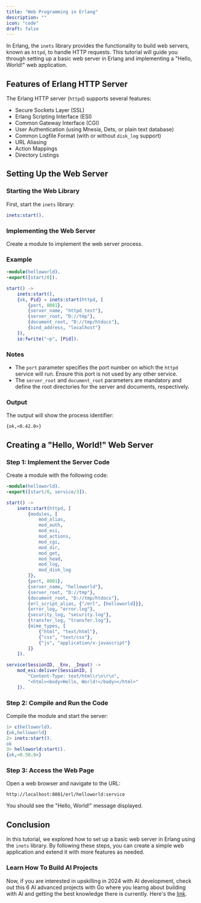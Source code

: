 ```yaml
---
title: "Web Programming in Erlang"
description: ""
icon: "code"
draft: false
---
```


In Erlang, the `inets` library provides the functionality to build web servers, known as `httpd`, to handle HTTP requests. This tutorial will guide you through setting up a basic web server in Erlang and implementing a "Hello, World!" web application.

## Features of Erlang HTTP Server

The Erlang HTTP server (`httpd`) supports several features:
- Secure Sockets Layer (SSL)
- Erlang Scripting Interface (ESI)
- Common Gateway Interface (CGI)
- User Authentication (using Mnesia, Dets, or plain text database)
- Common Logfile Format (with or without `disk_log` support)
- URL Aliasing
- Action Mappings
- Directory Listings

## Setting Up the Web Server

### Starting the Web Library

First, start the `inets` library:

```erlang
inets:start().
```

### Implementing the Web Server

Create a module to implement the web server process.

### Example

```erlang
-module(helloworld).
-export([start/0]).

start() ->
    inets:start(),
    {ok, Pid} = inets:start(httpd, [
        {port, 8081},
        {server_name, "httpd_test"},
        {server_root, "D://tmp"},
        {document_root, "D://tmp/htdocs"},
        {bind_address, "localhost"}
    ]),
    io:fwrite("~p", [Pid]).
```

### Notes

- The `port` parameter specifies the port number on which the `httpd` service will run. Ensure this port is not used by any other service.
- The `server_root` and `document_root` parameters are mandatory and define the root directories for the server and documents, respectively.

### Output

The output will show the process identifier:

```plaintext
{ok,<0.42.0>}
```

## Creating a "Hello, World!" Web Server

### Step 1: Implement the Server Code

Create a module with the following code:

```erlang
-module(helloworld).
-export([start/0, service/3]).

start() ->
    inets:start(httpd, [
        {modules, [
            mod_alias,
            mod_auth,
            mod_esi,
            mod_actions,
            mod_cgi,
            mod_dir,
            mod_get,
            mod_head,
            mod_log,
            mod_disk_log
        ]},
        {port, 8081},
        {server_name, "helloworld"},
        {server_root, "D://tmp"},
        {document_root, "D://tmp/htdocs"},
        {erl_script_alias, {"/erl", [helloworld]}},
        {error_log, "error.log"},
        {security_log, "security.log"},
        {transfer_log, "transfer.log"},
        {mime_types, [
            {"html", "text/html"},
            {"css", "text/css"},
            {"js", "application/x-javascript"}
        ]}
    ]).

service(SessionID, _Env, _Input) ->
    mod_esi:deliver(SessionID, [
        "Content-Type: text/html\r\n\r\n",
        "<html><body>Hello, World!</body></html>"
    ]).
```

### Step 2: Compile and Run the Code

Compile the module and start the server:

```erlang
1> c(helloworld).
{ok,helloworld}
2> inets:start().
ok
3> helloworld:start().
{ok,<0.50.0>}
```

### Step 3: Access the Web Page

Open a web browser and navigate to the URL:

```plaintext
http://localhost:8081/erl/helloworld:service
```

You should see the "Hello, World!" message displayed.

## Conclusion

In this tutorial, we explored how to set up a basic web server in Erlang using the `inets` library. By following these steps, you can create a simple web application and extend it with more features as needed.

### Learn How To Build AI Projects

Now, if you are interested in upskilling in 2024 with AI development, check out this 6 AI advanced projects with Go where you learng about building with AI and getting the best knowledge there is currently. Here's the [link](https://akhilsharmatech.gumroad.com/l/zgxqq).
